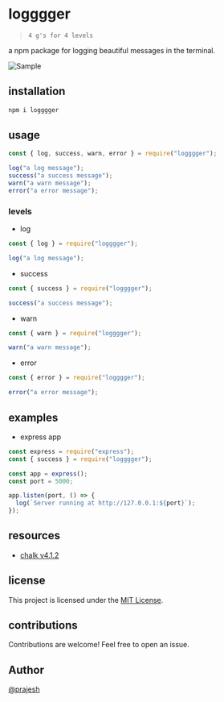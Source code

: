 # logggger

> `4 g's for 4 levels`

a npm package for logging beautiful messages in the terminal.

![Sample](https://i.ibb.co/RQvCcMs/Screenshot-from-2023-10-19-00-46-53.png)

## installation

```bash
npm i logggger
```

## usage

```javascript
const { log, success, warn, error } = require("logggger");

log("a log message");
success("a success message");
warn("a warn message");
error("a error message");
```

### levels

- log

```javascript
const { log } = require("logggger");

log("a log message");
```

- success

```javascript
const { success } = require("logggger");

success("a success message");
```

- warn

```javascript
const { warn } = require("logggger");

warn("a warn message");
```

- error

```javascript
const { error } = require("logggger");

error("a error message");
```

## examples

- express app

```javascript
const express = require("express");
const { success } = require("logggger");

const app = express();
const port = 5000;

app.listen(port, () => {
  log(`Server running at http://127.0.0.1:${port}`);
});
```

## resources

- [chalk v4.1.2](https://www.npmjs.com/package/chalk/v/4.1.2)

## license

This project is licensed under the [MIT License](./LICENSE).

## contributions

Contributions are welcome! Feel free to open an issue.

## Author

[@prajesh](https://bit.ly/prajesheleven)
